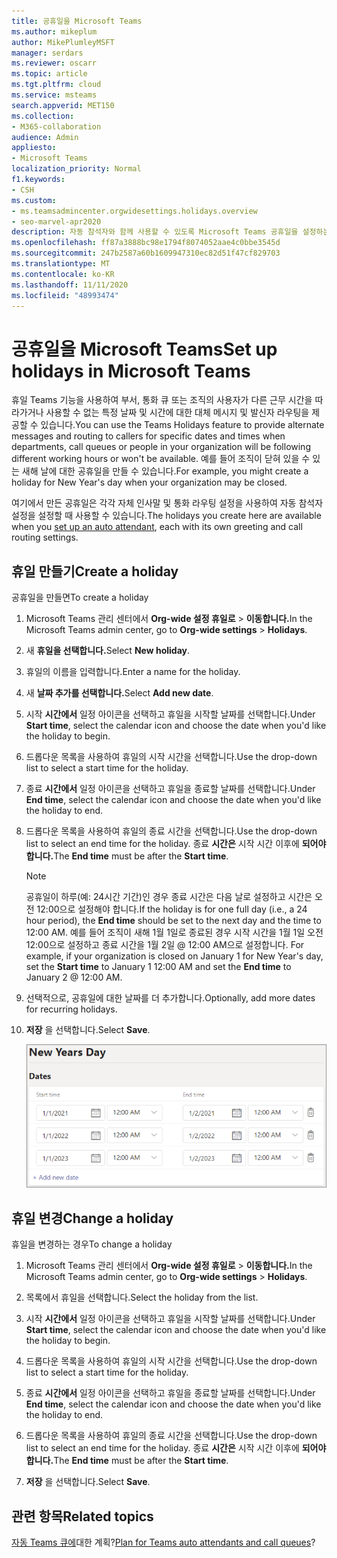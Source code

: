 ```yaml
---
title: 공휴일을 Microsoft Teams
ms.author: mikeplum
author: MikePlumleyMSFT
manager: serdars
ms.reviewer: oscarr
ms.topic: article
ms.tgt.pltfrm: cloud
ms.service: msteams
search.appverid: MET150
ms.collection:
- M365-collaboration
audience: Admin
appliesto:
- Microsoft Teams
localization_priority: Normal
f1.keywords:
- CSH
ms.custom:
- ms.teamsadmincenter.orgwidesettings.holidays.overview
- seo-marvel-apr2020
description: 자동 참석자와 함께 사용할 수 있도록 Microsoft Teams 공휴일을 설정하는 방법에 대해 자세히 알아보습니다.
ms.openlocfilehash: ff87a3888bc98e1794f8074052aae4c0bbe3545d
ms.sourcegitcommit: 247b2587a60b1609947310ec82d51f47cf829703
ms.translationtype: MT
ms.contentlocale: ko-KR
ms.lasthandoff: 11/11/2020
ms.locfileid: "48993474"
---
```

# <a name="set-up-holidays-in-microsoft-teams"></a><span data-ttu-id="20a99-103">공휴일을 Microsoft Teams</span><span class="sxs-lookup"><span data-stu-id="20a99-103">Set up holidays in Microsoft Teams</span></span>

<span data-ttu-id="20a99-104">휴일 Teams 기능을 사용하여 부서, 통화 큐 또는 조직의 사용자가 다른 근무 시간을 따라가거나 사용할 수 없는 특정 날짜 및 시간에 대한 대체 메시지 및 발신자 라우팅을 제공할 수 있습니다.</span><span class="sxs-lookup"><span data-stu-id="20a99-104">You can use the Teams Holidays feature to provide alternate messages and routing to callers for specific dates and times when departments, call queues or people in your organization will be following different working hours or won't be available.</span></span> <span data-ttu-id="20a99-105">예를 들어 조직이 닫혀 있을 수 있는 새해 날에 대한 공휴일을 만들 수 있습니다.</span><span class="sxs-lookup"><span data-stu-id="20a99-105">For example, you might create a holiday for New Year's day when your organization may be closed.</span></span>

<span data-ttu-id="20a99-106">여기에서 만든 공휴일은 각각 [](create-a-phone-system-auto-attendant.md)자체 인사말 및 통화 라우팅 설정을 사용하여 자동 참석자 설정을 설정할 때 사용할 수 있습니다.</span><span class="sxs-lookup"><span data-stu-id="20a99-106">The holidays you create here are available when you [set up an auto attendant](create-a-phone-system-auto-attendant.md), each with its own greeting and call routing settings.</span></span>

## <a name="create-a-holiday"></a><span data-ttu-id="20a99-107">휴일 만들기</span><span class="sxs-lookup"><span data-stu-id="20a99-107">Create a holiday</span></span>

<span data-ttu-id="20a99-108">공휴일을 만들면</span><span class="sxs-lookup"><span data-stu-id="20a99-108">To create a holiday</span></span>

1. <span data-ttu-id="20a99-109">Microsoft Teams 관리 센터에서 **Org-wide 설정 휴일로**  >  **이동합니다.**</span><span class="sxs-lookup"><span data-stu-id="20a99-109">In the Microsoft Teams admin center, go to **Org-wide settings** > **Holidays**.</span></span>

2. <span data-ttu-id="20a99-110">새 **휴일을 선택합니다.**</span><span class="sxs-lookup"><span data-stu-id="20a99-110">Select **New holiday**.</span></span>

3. <span data-ttu-id="20a99-111">휴일의 이름을 입력합니다.</span><span class="sxs-lookup"><span data-stu-id="20a99-111">Enter a name for the holiday.</span></span>

4. <span data-ttu-id="20a99-112">새 **날짜 추가를 선택합니다.**</span><span class="sxs-lookup"><span data-stu-id="20a99-112">Select **Add new date**.</span></span>

5. <span data-ttu-id="20a99-113">시작 **시간에서** 일정 아이콘을 선택하고 휴일을 시작할 날짜를 선택합니다.</span><span class="sxs-lookup"><span data-stu-id="20a99-113">Under **Start time**, select the calendar icon and choose the date when you'd like the holiday to begin.</span></span>

6. <span data-ttu-id="20a99-114">드롭다운 목록을 사용하여 휴일의 시작 시간을 선택합니다.</span><span class="sxs-lookup"><span data-stu-id="20a99-114">Use the drop-down list to select a start time for the holiday.</span></span>

7. <span data-ttu-id="20a99-115">종료 **시간에서** 일정 아이콘을 선택하고 휴일을 종료할 날짜를 선택합니다.</span><span class="sxs-lookup"><span data-stu-id="20a99-115">Under **End time**, select the calendar icon and choose the date when you'd like the holiday to end.</span></span>

8. <span data-ttu-id="20a99-116">드롭다운 목록을 사용하여 휴일의 종료 시간을 선택합니다.</span><span class="sxs-lookup"><span data-stu-id="20a99-116">Use the drop-down list to select an end time for the holiday.</span></span> <span data-ttu-id="20a99-117">종료 **시간은** 시작 시간 이후에 **되어야 합니다.**</span><span class="sxs-lookup"><span data-stu-id="20a99-117">The **End time** must be after the **Start time**.</span></span>  

   > [!NOTE]
   > <span data-ttu-id="20a99-118">공휴일이 하루(예: 24시간 기간)인 경우 종료  시간은 다음 날로 설정하고 시간은 오전 12:00으로 설정해야 합니다.</span><span class="sxs-lookup"><span data-stu-id="20a99-118">If the holiday is for one full day (i.e., a 24 hour period), the **End time** should be set to the next day and the time to 12:00 AM.</span></span> <span data-ttu-id="20a99-119">예를 들어 조직이 새해 1월 1일로 종료된  경우 시작 시간을 1월 1일 오전 12:00으로 설정하고 종료 시간을 1월 2일 @ 12:00 AM으로 설정합니다. </span><span class="sxs-lookup"><span data-stu-id="20a99-119">For example, if your organization is closed on January 1 for New Year's day, set the **Start time** to January 1 12:00 AM and set the **End time** to January 2 @ 12:00 AM.</span></span>

9. <span data-ttu-id="20a99-120">선택적으로, 공휴일에 대한 날짜를 더 추가합니다.</span><span class="sxs-lookup"><span data-stu-id="20a99-120">Optionally, add more dates for recurring holidays.</span></span>

10. <span data-ttu-id="20a99-121">**저장** 을 선택합니다.</span><span class="sxs-lookup"><span data-stu-id="20a99-121">Select **Save**.</span></span>

    ![3년 동안 설정된 날짜가 있는 휴일 사용자 인터페이스 스크린샷](media/holidays-set-up.png)

## <a name="change-a-holiday"></a><span data-ttu-id="20a99-123">휴일 변경</span><span class="sxs-lookup"><span data-stu-id="20a99-123">Change a holiday</span></span>

<span data-ttu-id="20a99-124">휴일을 변경하는 경우</span><span class="sxs-lookup"><span data-stu-id="20a99-124">To change a holiday</span></span>

1. <span data-ttu-id="20a99-125">Microsoft Teams 관리 센터에서 **Org-wide 설정 휴일로**  >  **이동합니다.**</span><span class="sxs-lookup"><span data-stu-id="20a99-125">In the Microsoft Teams admin center, go to **Org-wide settings** > **Holidays**.</span></span>

2. <span data-ttu-id="20a99-126">목록에서 휴일을 선택합니다.</span><span class="sxs-lookup"><span data-stu-id="20a99-126">Select the holiday from the list.</span></span>

3. <span data-ttu-id="20a99-127">시작 **시간에서** 일정 아이콘을 선택하고 휴일을 시작할 날짜를 선택합니다.</span><span class="sxs-lookup"><span data-stu-id="20a99-127">Under **Start time**, select the calendar icon and choose the date when you'd like the holiday to begin.</span></span>

4. <span data-ttu-id="20a99-128">드롭다운 목록을 사용하여 휴일의 시작 시간을 선택합니다.</span><span class="sxs-lookup"><span data-stu-id="20a99-128">Use the drop-down list to select a start time for the holiday.</span></span>

5. <span data-ttu-id="20a99-129">종료 **시간에서** 일정 아이콘을 선택하고 휴일을 종료할 날짜를 선택합니다.</span><span class="sxs-lookup"><span data-stu-id="20a99-129">Under **End time**, select the calendar icon and choose the date when you'd like the holiday to end.</span></span> 

6. <span data-ttu-id="20a99-130">드롭다운 목록을 사용하여 휴일의 종료 시간을 선택합니다.</span><span class="sxs-lookup"><span data-stu-id="20a99-130">Use the drop-down list to select an end time for the holiday.</span></span> <span data-ttu-id="20a99-131">종료 **시간은** 시작 시간 이후에 **되어야 합니다.**</span><span class="sxs-lookup"><span data-stu-id="20a99-131">The **End time** must be after the **Start time**.</span></span>  

7. <span data-ttu-id="20a99-132">**저장** 을 선택합니다.</span><span class="sxs-lookup"><span data-stu-id="20a99-132">Select **Save**.</span></span>

## <a name="related-topics"></a><span data-ttu-id="20a99-133">관련 항목</span><span class="sxs-lookup"><span data-stu-id="20a99-133">Related topics</span></span>

<span data-ttu-id="20a99-134">[자동 Teams 큐에](plan-auto-attendant-call-queue.md)대한 계획?</span><span class="sxs-lookup"><span data-stu-id="20a99-134">[Plan for Teams auto attendants and call queues](plan-auto-attendant-call-queue.md)?</span></span>
